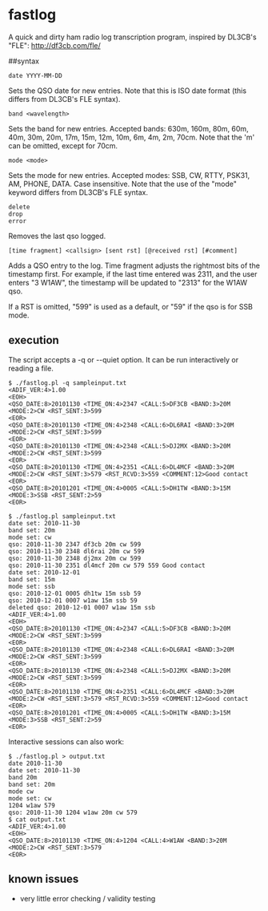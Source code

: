 fastlog
=======

A quick and dirty ham radio log transcription program, inspired by DL3CB's
"FLE": http://df3cb.com/fle/

##syntax

```
date YYYY-MM-DD
```
Sets the QSO date for new entries.  Note that this is ISO date format (this
differs from DL3CB's FLE syntax).

```
band <wavelength>
```
Sets the band for new entries.  Accepted bands: 630m, 160m, 80m, 60m, 40m, 30m,
20m, 17m, 15m, 12m, 10m, 6m, 4m, 2m, 70cm.  Note that the 'm' can be omitted, except
for 70cm.

```
mode <mode>
```
Sets the mode for new entries.  Accepted modes: SSB, CW, RTTY, PSK31, AM,
PHONE, DATA.  Case insensitive.  Note that the use of the "mode" keyword
differs from DL3CB's FLE syntax.

```
delete
drop
error
```

Removes the last qso logged.

```
[time fragment] <callsign> [sent rst] [@received rst] [#comment]
```
Adds a QSO entry to the log.  Time fragment adjusts the rightmost bits of the
timestamp first.  For example, if the last time entered was 2311, and the user
enters "3 W1AW", the timestamp will be updated to "2313" for the W1AW qso.

If a RST is omitted, "599" is used as a default, or "59" if the qso is for SSB
mode.

## execution

The script accepts a -q or --quiet option.  It can be run interactively or
reading a file.

```
$ ./fastlog.pl -q sampleinput.txt
<ADIF_VER:4>1.00
<EOH>
<QSO_DATE:8>20101130 <TIME_ON:4>2347 <CALL:5>DF3CB <BAND:3>20M <MODE:2>CW <RST_SENT:3>599
<EOR>
<QSO_DATE:8>20101130 <TIME_ON:4>2348 <CALL:6>DL6RAI <BAND:3>20M <MODE:2>CW <RST_SENT:3>599
<EOR>
<QSO_DATE:8>20101130 <TIME_ON:4>2348 <CALL:5>DJ2MX <BAND:3>20M <MODE:2>CW <RST_SENT:3>599
<EOR>
<QSO_DATE:8>20101130 <TIME_ON:4>2351 <CALL:6>DL4MCF <BAND:3>20M <MODE:2>CW <RST_SENT:3>579 <RST_RCVD:3>559 <COMMENT:12>Good contact
<EOR>
<QSO_DATE:8>20101201 <TIME_ON:4>0005 <CALL:5>DH1TW <BAND:3>15M <MODE:3>SSB <RST_SENT:2>59
<EOR>
```

```
$ ./fastlog.pl sampleinput.txt
date set: 2010-11-30
band set: 20m
mode set: cw
qso: 2010-11-30 2347 df3cb 20m cw 599
qso: 2010-11-30 2348 dl6rai 20m cw 599
qso: 2010-11-30 2348 dj2mx 20m cw 599
qso: 2010-11-30 2351 dl4mcf 20m cw 579 559 Good contact
date set: 2010-12-01
band set: 15m
mode set: ssb
qso: 2010-12-01 0005 dh1tw 15m ssb 59
qso: 2010-12-01 0007 w1aw 15m ssb 59
deleted qso: 2010-12-01 0007 w1aw 15m ssb
<ADIF_VER:4>1.00
<EOH>
<QSO_DATE:8>20101130 <TIME_ON:4>2347 <CALL:5>DF3CB <BAND:3>20M <MODE:2>CW <RST_SENT:3>599
<EOR>
<QSO_DATE:8>20101130 <TIME_ON:4>2348 <CALL:6>DL6RAI <BAND:3>20M <MODE:2>CW <RST_SENT:3>599
<EOR>
<QSO_DATE:8>20101130 <TIME_ON:4>2348 <CALL:5>DJ2MX <BAND:3>20M <MODE:2>CW <RST_SENT:3>599
<EOR>
<QSO_DATE:8>20101130 <TIME_ON:4>2351 <CALL:6>DL4MCF <BAND:3>20M <MODE:2>CW <RST_SENT:3>579 <RST_RCVD:3>559 <COMMENT:12>Good contact
<EOR>
<QSO_DATE:8>20101201 <TIME_ON:4>0005 <CALL:5>DH1TW <BAND:3>15M <MODE:3>SSB <RST_SENT:2>59
<EOR>
```

Interactive sessions can also work:

```
$ ./fastlog.pl > output.txt
date 2010-11-30
date set: 2010-11-30
band 20m
band set: 20m
mode cw
mode set: cw
1204 w1aw 579
qso: 2010-11-30 1204 w1aw 20m cw 579
$ cat output.txt
<ADIF_VER:4>1.00
<EOH>
<QSO_DATE:8>20101130 <TIME_ON:4>1204 <CALL:4>W1AW <BAND:3>20M <MODE:2>CW <RST_SENT:3>579
<EOR>
```

## known issues

* very little error checking / validity testing

